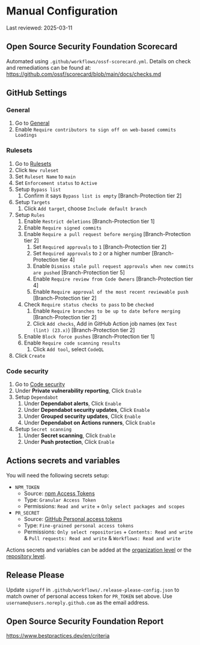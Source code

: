 # Manual Configuration

Last reviewed: 2025-03-11

## Open Source Security Foundation Scorecard

Automated using `.github/workflows/ossf-scorecard.yml`. Details on check and remediations can be found at: https://github.com/ossf/scorecard/blob/main/docs/checks.md

## GitHub Settings

### General

1. Go to [General](https://github.com/willfarrell/template-npm/settings)
1. Enable `Require contributors to sign off on web-based commits Loadings`

### Rulesets

1. Go to [Rulesets](https://github.com/willfarrell/template-npm/settings/rules)
1. Click `New ruleset`
1. Set `Ruleset Name` to `main`
1. Set `Enforcement status` to `Active`
1. Setup `Bypass list`
   1. Confirm it says `Bypass list is empty` [Branch-Protection tier 2]
1. Setup `Targets`
   1. Click `Add target`, choose `Include default branch`
1. Setup `Rules`
   1. Enable `Restrict deletions` [Branch-Protection tier 1]
   1. Enable `Require signed commits`
   1. Enable `Require a pull request before merging` [Branch-Protection tier 2]
      1. Set `Required approvals` to `1` [Branch-Protection tier 2]
      1. Set `Required approvals` to `2` or a higher number [Branch-Protection tier 4]
      1. Enable `Dismiss stale pull request approvals when new commits are pushed` [Branch-Protection tier 5]
      1. Enable `Require review from Code Owners` [Branch-Protection tier 4]
      1. Enable `Require approval of the most recent reviewable push` [Branch-Protection tier 2]
   1. Check `Require status checks to pass` to be `checked`
      1. Enable `Require branches to be up to date before merging` [Branch-Protection tier 2]
      1. Click `Add checks`, Add in GitHub Action job names (ex `Test (lint) (23.x)`) [Branch-Protection tier 2]
   1. Enable `Block force pushes` [Branch-Protection tier 1]
   1. Enable `Require code scanning results`
      1. Click `Add tool`, select `CodeQL`
1. Click `Create`

### Code security

1. Go to [Code security](https://github.com/willfarrell/template-npm/settings/security_analysis)
1. Under **Private vulnerability reporting**, Click `Enable`
1. Setup `Dependabot`
   1. Under **Dependabot alerts**, Click `Enable`
   1. Under **Dependabot security updates**, Click `Enable`
   1. Under **Grouped security updates**, Click `Enable`
   1. Under **Dependabot on Actions runners**, Click `Enable`
1. Setup `Secret scanning`
   1. Under **Secret scanning**, Click `Enable`
   1. Under **Push protection**, Click `Enable`

## Actions secrets and variables

You will need the following secrets setup:

- `NPM_TOKEN`
  - Source: [npm Access Tokens](https://www.npmjs.com/settings/willfarrell/tokens)
  - Type: `Granular Access Token`
  - Permissions: `Read and write` + `Only select packages and scopes`
- `PR_SECRET`
  - Source: [GitHub Personal access tokens](https://github.com/settings/personal-access-tokens)
  - Type: `Fine-grained personal access tokens`
  - Permissions: `Only select repositories` + `Contents: Read and write` & `Pull requests: Read and write` & `Workflows: Read and write`

Actions secrets and variables can be added at the [organization level](https://github.com/organizations/willfarrell/settings/secrets/actions) or the [repository level](https://github.com/willfarrell/template-npm/settings/secrets/actions).

## Release Please

Update `signoff` in `.github/workflows/.release-please-config.json` to match owner of personal access token for `PR_TOKEN` set above. Use `username@users.noreply.github.com` as the email address.

## Open Source Security Foundation Report

https://www.bestpractices.dev/en/criteria
